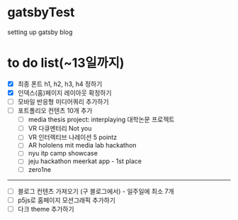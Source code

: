 # gatsbyTest
setting up gatsby blog


# to do list(~13일까지)
- [x] 최종 폰트 h1, h2, h3, h4 정하기
- [x] 인덱스(홈)페이지 레이아웃 확정하기 
- [ ] 모바일 반응형 미디어쿼리 추가하기
- [ ] 포트폴리오 컨텐츠 10개 추가 
  - [ ] media thesis project: interplaying 대학논문 프로젝트 
  - [ ] VR 다큐멘터리 Not you
  - [ ] VR 인터렉티브 나레이션 5 pointz
  - [ ] AR hololens mit media lab hackathon
  - [ ] nyu itp camp showcase
  - [ ] jeju hackathon meerkat app - 1st place
  - [ ] zero1ne 
---------------------------------------
- [ ] 블로그 컨텐츠 가져오기 (구 블로그에서) - 일주일에 최소 7개
- [ ] p5js로 홈페이지 모션그래픽 추가하기
- [ ] 다크 theme 추가하기
